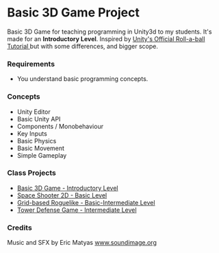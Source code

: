 # Basic 3D Game Project

Basic 3D Game for teaching programming in Unity3d to my students.
It's made for an **Introductory Level**. 
Inspired by [Unity's Official Roll-a-ball Tutorial ](https://learn.unity.com/project/roll-a-ball-tutorial) but with some differences, and bigger scope.

### Requirements
* You understand basic programming concepts.

### Concepts 
* Unity Editor
* Basic Unity API
* Components / Monobehaviour
* Key Inputs
* Basic Physics
* Basic Movement
* Simple Gameplay

### Class Projects
* [Basic 3D Game - Introductory Level](https://github.com/MarcoElz/Unity-Basic3D)
* [Space Shooter 2D - Basic Level](https://github.com/MarcoElz/Unity_SpaceShooter2D)
* [Grid-based Roguelike - Basic-Intermediate Level](https://github.com/MarcoElz/Unity-GridRoguelike)
* [Tower Defense Game - Intermediate Level](https://github.com/MarcoElz/Unity-TowerDefense)

### Credits
Music and SFX by Eric Matyas
www.soundimage.org
